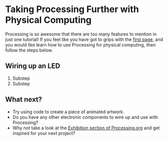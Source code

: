 # Taking Processing Further with Physical Computing

Processing is so awesome that there are too many features to mention in just one tutorial! If you feel like you have got to grips with the [first page](worksheet.md), and you would like learn how to use Processing for physical computing, then follow the steps below.

## Wiring up an LED
1. Substep
1. Substep


## What next?
- Try using code to create a piece of animated artwork.
- Do you have any other electronic components to wire up and use with Processing?
- Why not take a look at the [Exhibition section of Processing.org](https://processing.org/exhibition/) and get inspired for your next project?


